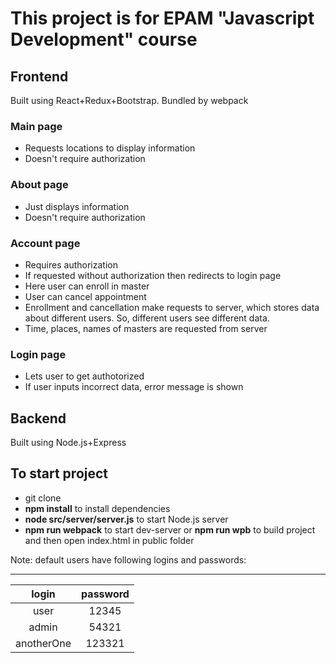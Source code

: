 # This project is for EPAM "Javascript Development" course

## Frontend

Built using React+Redux+Bootstrap. Bundled by webpack

### Main page

 - Requests locations to display information
 - Doesn't require authorization
 
### About page

 - Just displays information
 - Doesn't require authorization 
  
### Account page

 - Requires authorization
 - If requested without authorization then redirects to login page
 - Here user can enroll in master
 - User can cancel appointment
 - Enrollment and cancellation make requests to server, which stores data about different users. So, different users see different data.
 - Time, places, names of masters are requested from server

### Login page 

 - Lets user to get authotorized
 - If user inputs incorrect data, error message is shown

## Backend 

Built using Node.js+Express

## To start project

- git clone
- **npm install** to install dependencies
- **node src/server/server.js** to start Node.js server
- **npm run webpack** to start dev-server or **npm run wpb** to build project and then open index.html in public folder

Note: default users have following logins and passwords:

  -----------------------
 |   login    | password |
 |:----------:|:--------:|
 | user       | 12345    |
 | admin      | 54321    |
 | anotherOne | 123321   | 

  